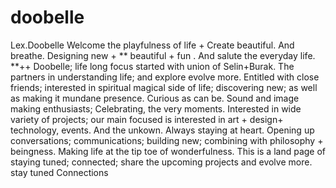 # doobelle
Lex.Doobelle Welcome the playfulness of life + Create beautiful. And breathe.    Designing new + ** beautiful + fun .  And salute the everyday life.   **++ Doobelle; life long focus started with union of Selin+Burak. The partners in understanding life; and explore evolve more. Entitled with close friends; interested in spiritual magical side of life;  discovering new; as well as making it mundane presence.    Curious as can be.  Sound and image making enthusiasts; Celebrating, the very moments. Interested in wide variety of projects; our main focused is interested in art + design+ technology, events.  And the unkown.   Always staying at heart. Opening up conversations; communications; building new; combining with philosophy + beingness. Making life at the tip toe of wonderfulness.   This is a land page of staying tuned; connected; share the upcoming projects and evolve more.    stay tuned Connections    
